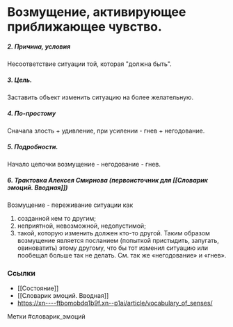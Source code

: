 


#  Возмущение, активирующее приближающее чувство. 

##### 2. Причина, условия
Несоответствие ситуации той, которая "должна быть".

##### 3. Цель.
Заставить объект изменить ситуацию на более желательную.

##### 4. По-простому
Сначала злость + удивление, при усилении - гнев + негодование.

##### 5. Подробности.
Начало цепочки возмущение - негодование - гнев.

##### 6. Трактовка Алексея Смирнова (первоисточник для [[Словарик эмоций. Вводная]])
Возмущение - переживание ситуации как 
1) созданной кем то другим; 
2) неприятной, невозможной, недопустимой; 
3) такой, которую изменить должен кто-то другой. 
Таким образом возмущение является посланием (попыткой пристыдить, запугать, овиноватить) этому другому, что бы тот изменил ситуацию или пообещал больше так не делать. См. так же «негодование» и «гнев».


### Ссылки
- [[Состояние]]
- [[Словарик эмоций. Вводная]]
- https://xn----ftbomobdq1b9f.xn--p1ai/article/vocabulary_of_senses/

Метки #словарик_эмоций 


